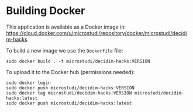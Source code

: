 # Building Docker

This application is available as a Docker image in:
https://cloud.docker.com/u/microstudi/repository/docker/microstudi/decidim-hacks

To build a new image we use the `Dockerfile` file:

```
sudo docker build . -t microstudi/decidim-hacks:VERSION
```

To upload it to the Docker hub (permissions needed):

```
sudo docker login
sudo docker push microstudi/decidim-hacks:VERSION
sudo docker tag microstudi/decidim-hacks:VERSION microstudi/decidim-hacks:latest
sudo docker push microstudi/decidim-hacks:latest
```
